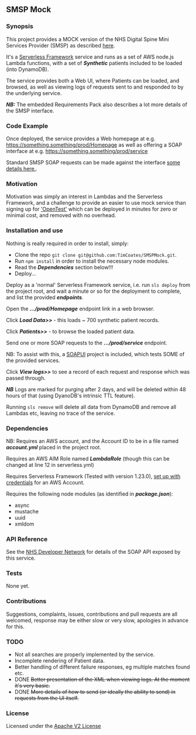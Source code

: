 ## SMSP Mock

### Synopsis

This project provides a MOCK version of the NHS Digital Spine Mini Services Provider (SMSP) as described [here](https://developer.nhs.uk/library/systems/nhs-digital-smsp-pds/).

It's a [Serverless Framework](https://serverless.com/) service and runs as a set of AWS node.js Lambda functions, with a set of ***Synthetic*** patients included to be loaded (into DynamoDB).

The service provides both a Web UI, where Patients can be loaded, and browsed, as well as viewing logs of requests sent to and responded to by the underlying service.

***NB:*** The embedded Requirements Pack also describes a lot more details of the SMSP interface.

### Code Example

Once deployed, the service provides a Web homepage at e.g. https://something.something/prod/Homepage as well as offering a SOAP interface at e.g. https://something.something/prod/service

Standard SMSP SOAP requests can be made against the interface [some details here.](https://developer.nhs.uk/library/systems/nhs-digital-smsp-pds/).

### Motivation

Motivation was simply an interest in Lambdas and the Serverless Framework, and a challenge to provide an easier to use mock service than signing up for ['OpenTest'](https://digital.nhs.uk/spine/opentest) which can be deployed in minutes for zero or minimal cost, and removed with no overhead.

### Installation and use

Nothing is really required in order to install, simply:
* Clone the repo `git clone git@github.com:TimCoates/SMSPMock.git`.
* Run `npm install` in order to install the necessary node modules.
* Read the ***Dependencies*** section below!!!
* Deploy...

Deploy as a 'normal' Serverless Framework service, i.e. run `sls deploy` from the project root, and wait a minute or so for the deployment to complete, and list the provided ***endpoints***.

Open the ***.../prod/Homepage*** endpoint link in a web browser.

Click ***Load Data>>*** - this loads ~ 700 synthetic patient records.

Click ***Patients>>*** - to browse the loaded patient data.

Send one or more SOAP requests to the ***.../prod/service*** endpoint.

NB: To assist with this, a [SOAPUI](https://www.soapui.org/) project is included, which tests SOME of the provided services.

Click ***View logs>>*** to see a record of each request and response which was passed through.

***NB*** Logs are marked for purging after 2 days, and will be deleted within 48 hours of that (using DyanoDB's intrinsic TTL feature).

Running `sls remove` will delete all data from DynamoDB and remove all Lambdas etc, leaving no trace of the service.

### Dependencies
NB: Requires an AWS account, and the Account ID to be in a file named ***account.yml*** placed in the project root.

Requires an AWS AIM Role named ***LambdaRole*** (though this can be changed at line 12 in serverless.yml)

Requires Serverless Framework (Tested with version 1.23.0), [set up with credentials](https://serverless.com/framework/docs/providers/aws/guide/credentials/) for an AWS Account.

Requires the following node modules (as identified in ***package.json***):
* async
* mustache
* uuid
* xmldom

### API Reference

See the [NHS Developer Network](https://developer.nhs.uk/library/systems/nhs-digital-smsp-pds/) for details of the SOAP API exposed by this service.

### Tests

None yet.

### Contributions

Suggestions, complaints, issues, contributions and pull requests are all welcomed, response may be either slow or very slow, apologies in advance for this.

### TODO

* Not all searches are properly implemented by the service.
* Incomplete rendering of Patient data.
* Better handling of different failure responses, eg multiple matches found etc.
* DONE ~~Better presentation of the XML when viewing logs. At the moment it's very basic.~~
* DONE ~~More details of how to send (or ideally the ability to send) in requests from the UI itself.~~

### License

Licensed under the [Apache V2 License](https://www.apache.org/licenses/LICENSE-2.0)
